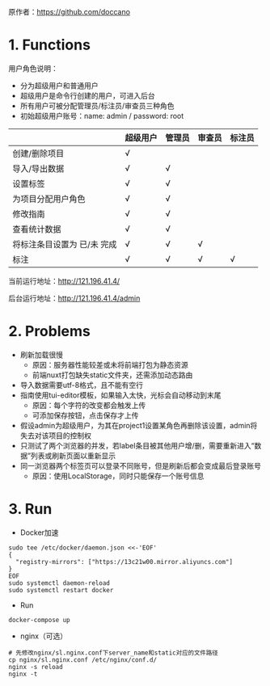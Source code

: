 原作者：https://github.com/doccano

# 1. Functions

用户角色说明：

- 分为超级用户和普通用户
- 超级用户是命令行创建的用户，可进入后台
- 所有用户可被分配管理员/标注员/审查员三种角色
- 初始超级用户账号：name: admin / password: root

|                             | 超级用户 | 管理员 | 审查员 | 标注员 |
| --------------------------- | -------- | ------ | ------ | ------ |
| 创建/删除项目               | √        |        |        |        |
| 导入/导出数据               | √        | √      |        |        |
| 设置标签                    | √        | √      |        |        |
| 为项目分配用户角色          | √        | √      |        |        |
| 修改指南                    | √        | √      |        |        |
| 查看统计数据                | √        | √      |        |        |
| 将标注条目设置为 已/未 完成 | √        | √      | √      |        |
| 标注                        | √        | √      | √      | √      |

当前运行地址：http://121.196.41.4/

后台运行地址：http://121.196.41.4/admin

# 2. Problems

- 刷新加载很慢
  - 原因：服务器性能较差或未将前端打包为静态资源
  - 前端nuxt打包缺失static文件夹，还需添加动态路由
- 导入数据需要utf-8格式，且不能有空行
- 指南使用tui-editor模板，如果输入太快，光标会自动移动到末尾
  - 原因：每个字符的改变都会触发上传
  - 可添加保存按钮，点击保存才上传
- 假设admin为超级用户，为其在project1设置某角色再删除该设置，admin将失去对该项目的控制权
- 只测试了两个浏览器的并发，若label条目被其他用户增/删，需要重新进入“数据”列表或刷新页面以重新显示
- 同一浏览器两个标签页可以登录不同账号，但是刷新后都会变成最后登录账号
  - 原因：使用LocalStorage，同时只能保存一个账号信息

# 3. Run

* Docker加速

```shell
sudo tee /etc/docker/daemon.json <<-'EOF'
{
  "registry-mirrors": ["https://13c21w00.mirror.aliyuncs.com"]
}
EOF
sudo systemctl daemon-reload
sudo systemctl restart docker
```

* Run

```shell
docker-compose up
```

* nginx（可选）

```shell
# 先修改nginx/sl.nginx.conf下server_name和static对应的文件路径
cp nginx/sl.nginx.conf /etc/nginx/conf.d/
nginx -s reload
nginx -t
```

